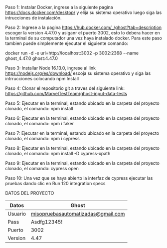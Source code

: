 Paso 1: Instalar Docker, ingrese a la siguiente pagina https://docs.docker.com/desktop/ y elija su sistema operativo luego siga las intrucciones de instalación. 

Paso 2: Ingrese a la pagina https://hub.docker.com/_/ghost?tab=description escoger la version 4.47.0 y asiganr el puerto 3002, esto lo debera hacer en la terminal de su computador una vez haya instalado docker. Para este paso tambien puede simplemente ejecutar el siguiente comando:

docker run -d -e url=http://localhost:3002 -p 3002:2368 --name ghost_4.47.0 ghost:4.47.0

Paso 3: Installar Node 16.13.0, ingrese al link https://nodejs.org/es/download/  escoja su sistema operativo y siga las intrrucciones colocando npm Install

Paso 4: Clonar el repositorio git a traves del siguiente link: https://github.com/MarvelTestTeam/ghost-input-data-tests

Paso 5: Ejecutar en la terminal, estando ubicado en la carpeta del proyecto clonado, el comando: npm install

Paso 6: Ejecutar en la terminal, estando ubicado en la carpeta del proyecto clonado, el comando: npm i faker

Paso 7: Ejecutar en la terminal, estando ubicado en la carpeta del proyecto clonado, el comando: npm i cypress

Paso 8: Ejecutar en la terminal, estando ubicado en la carpeta del proyecto clonado, el comando: npm install -D cypress-xpath

Paso 9: Ejecutar en la terminal, estando ubicado en la carpeta del proyecto clonado, el comando: cypress open

Paso 10: Una vez que se haya abierto la interfaz de cypress ejecutar las pruebas dando clic en Run 120 integration specs

DATOS DEL PROYECTO

|Datos| Ghost|
|---|-----|
|Usuario|	misopruebasautomatizadas@gmail.com|
|Pass	|Asdfg12345!|
|Puerto|	3002|
|Version	|4.47|







